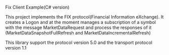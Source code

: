Fix Client Example(C# version)

This project implements the FIX protocol(Financial Information eXchange). It creates a Logon and at the moment manages a subscription of a symbol with the message MarketDataRequest and process the responses of it (MarketDataSnapshotFullRefresh and MarketDataIncrementalRefresh)

This library support the protocol version 5.0 and the transport protocol version 1.1
